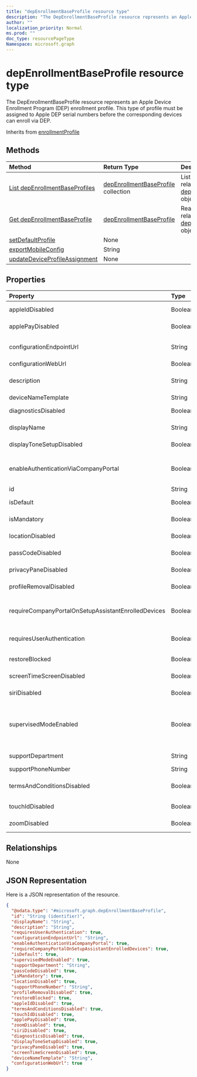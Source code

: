 ```yaml
---
title: "depEnrollmentBaseProfile resource type"
description: "The DepEnrollmentBaseProfile resource represents an Apple Device Enrollment Program (DEP) enrollment profile. This type of profile must be assigned to Apple DEP serial numbers before the corresponding devices can enroll via DEP."
author: ""
localization_priority: Normal
ms.prod: ""
doc_type: resourcePageType
Namespace: microsoft.graph
---
```



# depEnrollmentBaseProfile resource type

The DepEnrollmentBaseProfile resource represents an Apple Device Enrollment Program (DEP) enrollment profile. This type of profile must be assigned to Apple DEP serial numbers before the corresponding devices can enroll via DEP.


Inherits from [enrollmentProfile](../resources/enrollmentProfile.md)

## Methods
|Method|Return Type|Description|
|:---|:---|:---|
|[List depEnrollmentBaseProfiles](../api/depenrollmentbaseprofile-list.md)|[depEnrollmentBaseProfile](../resources/depEnrollmentBaseProfile.md) collection|List properties and relationships of the [depEnrollmentBaseProfile](../resources/depenrollmentbaseprofile.md) objects.|
|[Get depEnrollmentBaseProfile](../api/depenrollmentbaseprofile-get.md)|[depEnrollmentBaseProfile](../resources/depEnrollmentBaseProfile.md)|Read properties and relationships of the [depEnrollmentBaseProfile](../resources/depenrollmentbaseprofile.md) object.|
|[setDefaultProfile](../api/depenrollmentbaseprofile-setdefaultprofile.md)|None||
|[exportMobileConfig](../api/depenrollmentbaseprofile-exportmobileconfig.md)|String||
|[updateDeviceProfileAssignment](../api/depenrollmentbaseprofile-updatedeviceprofileassignment.md)|None||

## Properties
|Property|Type|Description|
|:---|:---|:---|
|appleIdDisabled|Boolean|Indicates if Apple id setup pane is disabled|
|applePayDisabled|Boolean|Indicates if Apple pay setup pane is disabled|
|configurationEndpointUrl|String|Configuration endpoint url to use for Enrollment Inherited from [enrollmentProfile](../resources/enrollmentProfile.md)|
|configurationWebUrl|Boolean|URL for setup assistant login|
|description|String|Description of the profile Inherited from [enrollmentProfile](../resources/enrollmentProfile.md)|
|deviceNameTemplate|String|Sets a literal or name pattern.|
|diagnosticsDisabled|Boolean|Indicates if diagnostics setup pane is disabled|
|displayName|String|Name of the profile Inherited from [enrollmentProfile](../resources/enrollmentProfile.md)|
|displayToneSetupDisabled|Boolean|Indicates if displaytone setup screen is disabled|
|enableAuthenticationViaCompanyPortal|Boolean|Indicates to authenticate with Apple Setup Assistant instead of Company Portal. Inherited from [enrollmentProfile](../resources/enrollmentProfile.md)|
|id|String| Inherited from [entity](../resources/entity.md)|
|isDefault|Boolean|Indicates if this is the default profile|
|isMandatory|Boolean|Indicates if the profile is mandatory|
|locationDisabled|Boolean|Indicates if Location service setup pane is disabled|
|passCodeDisabled|Boolean|Indicates if Passcode setup pane is disabled|
|privacyPaneDisabled|Boolean|Indicates if privacy screen is disabled|
|profileRemovalDisabled|Boolean|Indicates if the profile removal option is disabled|
|requireCompanyPortalOnSetupAssistantEnrolledDevices|Boolean|Indicates that Company Portal is required on setup assistant enrolled devices Inherited from [enrollmentProfile](../resources/enrollmentProfile.md)|
|requiresUserAuthentication|Boolean|Indicates if the profile requires user authentication Inherited from [enrollmentProfile](../resources/enrollmentProfile.md)|
|restoreBlocked|Boolean|Indicates if Restore setup pane is blocked|
|screenTimeScreenDisabled|Boolean|Indicates if screen timeout setup is disabled|
|siriDisabled|Boolean|Indicates if siri setup pane is disabled|
|supervisedModeEnabled|Boolean|Supervised mode, True to enable, false otherwise. See https://docs.microsoft.com/en-us/intune/deploy-use/enroll-devices-in-microsoft-intune for additional information.|
|supportDepartment|String|Support department information|
|supportPhoneNumber|String|Support phone number|
|termsAndConditionsDisabled|Boolean|Indicates if 'Terms and Conditions' setup pane is disabled|
|touchIdDisabled|Boolean|Indicates if touch id setup pane is disabled|
|zoomDisabled|Boolean|Indicates if zoom setup pane is disabled|

## Relationships
None

## JSON Representation
Here is a JSON representation of the resource.
<!-- {
  "blockType": "resource",
  "keyProperty": "id",
  "@odata.type": "microsoft.graph.depEnrollmentBaseProfile",
  "baseType": "microsoft.graph.enrollmentProfile",
  "openType": false
}
-->
``` json
{
  "@odata.type": "#microsoft.graph.depEnrollmentBaseProfile",
  "id": "String (identifier)",
  "displayName": "String",
  "description": "String",
  "requiresUserAuthentication": true,
  "configurationEndpointUrl": "String",
  "enableAuthenticationViaCompanyPortal": true,
  "requireCompanyPortalOnSetupAssistantEnrolledDevices": true,
  "isDefault": true,
  "supervisedModeEnabled": true,
  "supportDepartment": "String",
  "passCodeDisabled": true,
  "isMandatory": true,
  "locationDisabled": true,
  "supportPhoneNumber": "String",
  "profileRemovalDisabled": true,
  "restoreBlocked": true,
  "appleIdDisabled": true,
  "termsAndConditionsDisabled": true,
  "touchIdDisabled": true,
  "applePayDisabled": true,
  "zoomDisabled": true,
  "siriDisabled": true,
  "diagnosticsDisabled": true,
  "displayToneSetupDisabled": true,
  "privacyPaneDisabled": true,
  "screenTimeScreenDisabled": true,
  "deviceNameTemplate": "String",
  "configurationWebUrl": true
}
```

